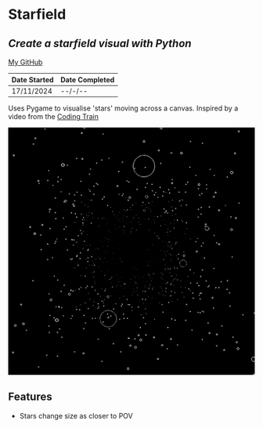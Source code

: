 # Starfield
## _Create a starfield visual with Python_
[My GitHub](https://github.com/andrew-data-git)


| Date Started | Date Completed |
| ------ | ------ |
| 17/11/2024 | --/-/-- |

Uses Pygame to visualise 'stars' moving across a canvas.
Inspired by a video from the [Coding Train](https://youtu.be/17WoOqgXsRM?feature=shared)

![](https://github.com/andrew-data-git/starfield/blob/main/stars.gif)

## Features

- Stars change size as closer to POV 

